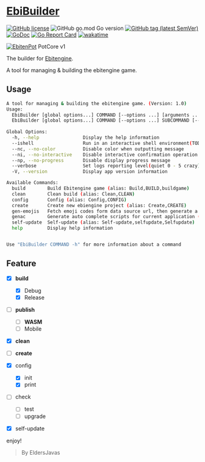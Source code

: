 # [EbiBuilder](https://github.com/EldersJavas/EbiBuilder)

[![GitHub license](https://img.shields.io/github/license/EldersJavas/EbiBuilder?style=flat-square)](https://github.com/EldersJavas/EbiBuilder/blob/master/LICENSE)
![GitHub go.mod Go version](https://img.shields.io/github/go-mod/go-version/EldersJavas/EbiBuilder?style=flat-square)
[![GitHub tag (latest SemVer)](https://img.shields.io/github/tag/EldersJavas/EbiBuilder?style=flat-square)](https://github.com/EldersJavas/EbiBuilder)
[![GoDoc](https://godoc.org/github.com/EldersJavas/EbiBuilder?status.svg)](https://pkg.go.dev/github.com/EldersJavas/EbiBuilder)
[![Go Report Card](https://goreportcard.com/badge/github.com/EldersJavas/EbiBuilder)](https://goreportcard.com/report/github.com/EldersJavas/EbiBuilder)
[![wakatime](https://wakatime.com/badge/user/251739d5-2666-4202-9df0-c3b0c64457e4/project/70119925-9677-4119-a10d-db940e271e6a.svg)](https://wakatime.com/badge/user/251739d5-2666-4202-9df0-c3b0c64457e4/project/70119925-9677-4119-a10d-db940e271e6a)

[![EbitenPot](https://img.shields.io/badge/Subjection-EbitenPot-orange?style=flat-square)](https://github.com/ebitenpot/) PotCore v1

The builder for [Ebitengine](https://github.com/hajimehoshi/ebiten).

A tool for managing & building the ebitengine game.

## Usage

```bash 
A tool for managing & building the ebitengine game. (Version: 1.0)                                      
Usage:                                                                                                  
  EbiBuilder [global options...] COMMAND [--options ...] [arguments ...]                            
  EbiBuilder [global options...] COMMAND [--options ...] SUBCOMMAND [--options ...] [arguments ...] 
                                                                                                                                         
Global Options:                                                                                                                             
  -h, --help                Display the help information                                                                                    
  --ishell                  Run in an interactive shell environment(TODO)                                                                   
  --nc, --no-color          Disable color when outputting message                                                                           
  --ni, --no-interactive    Disable interactive confirmation operation                                                                      
  --np, --no-progress       Disable display progress message                                                                                
  --verbose                 Set logs reporting level(quiet 0 - 5 crazy) (default 1=error)                                                   
  -V, --version             Display app version information

Available Commands:
  build        Build Ebitengine game (alias: Build,BUILD,buildgame)
  clean        Clean build (alias: Clean,CLEAN)
  config       Config (alias: Config,CONFIG)
  create       Create new ebiengine project (alias: Create,CREATE)
  gen-emojis   Fetch emoji codes form data source url, then generate a go file. (alias: gen-emj)
  genac        Generate auto complete scripts for current application (alias: gen-ac)
  self-update  Self-update (alias: Self-update,selfupdate,Selfupdate)
  help         Display help information


Use "EbiBuilder COMMAND -h" for more information about a command

```

## Feature

- [x] **build**
  - [x] Debug
  - [x] Release
- [ ] **publish**
  - [ ] **WASM**
  - [ ] Mobile
- [x] **clean**
- [ ] **create**
- [x] config
  - [x] init
  - [x] print
- [ ] check
  - [ ] test
  - [ ] upgrade
- [x] self-update



enjoy!

> By EldersJavas